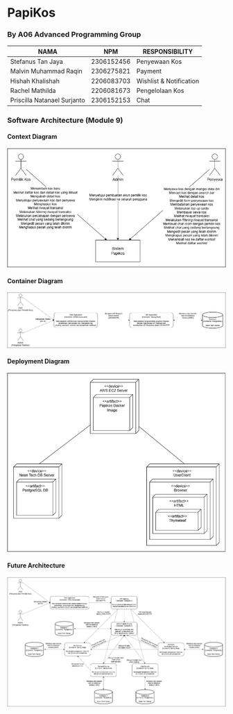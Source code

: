 # PapiKos
### By A06 Advanced Programming Group
| NAMA                        | NPM           | RESPONSIBILITY          |
|-----------------------------|---------------|-------------------------|
| Stefanus Tan Jaya           | 2306152456    | Penyewaan Kos           |
| Malvin Muhammad Raqin       | 2306275821    | Payment                 |
| Hishah Khalishah            | 2206083703    | Wishlist & Notification |
| Rachel Mathilda             | 2206081673    | Pengelolaan Kos         |
| Priscilla Natanael Surjanto | 2306152153    | Chat                    |

### Software Architecture (Module 9)
#### Context Diagram
![](images/ContextDiagram.jpg)
#### Container Diagram
![](images/ContainerDiagram.jpg)
#### Deployment Diagram
![](images/DeploymentDiagram.jpg)
#### Future Architecture
![](images/FutureContainer.jpg)